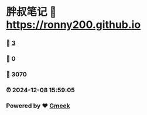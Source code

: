 # 胖叔笔记 :link: https://ronny200.github.io 
### :page_facing_up: [3](https://ronny200.github.io/tag.html) 
### :speech_balloon: 0 
### :hibiscus: 3070 
### :alarm_clock: 2024-12-08 15:59:05 
### Powered by :heart: [Gmeek](https://github.com/Meekdai/Gmeek)
